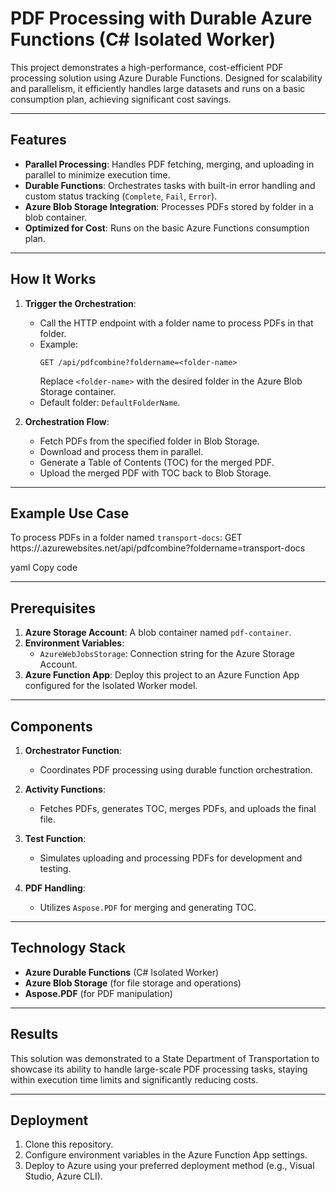 # PDF Processing with Durable Azure Functions (C# Isolated Worker)

This project demonstrates a high-performance, cost-efficient PDF processing solution using Azure Durable Functions. Designed for scalability and parallelism, it efficiently handles large datasets and runs on a basic consumption plan, achieving significant cost savings.

---

## Features

- **Parallel Processing**: Handles PDF fetching, merging, and uploading in parallel to minimize execution time.
- **Durable Functions**: Orchestrates tasks with built-in error handling and custom status tracking (`Complete`, `Fail`, `Error`).
- **Azure Blob Storage Integration**: Processes PDFs stored by folder in a blob container.
- **Optimized for Cost**: Runs on the basic Azure Functions consumption plan.

---

## How It Works

1. **Trigger the Orchestration**:
   - Call the HTTP endpoint with a folder name to process PDFs in that folder.
   - Example:
     ```
     GET /api/pdfcombine?foldername=<folder-name>
     ```
     Replace `<folder-name>` with the desired folder in the Azure Blob Storage container.
   - Default folder: `DefaultFolderName`.

2. **Orchestration Flow**:
   - Fetch PDFs from the specified folder in Blob Storage.
   - Download and process them in parallel.
   - Generate a Table of Contents (TOC) for the merged PDF.
   - Upload the merged PDF with TOC back to Blob Storage.

---

## Example Use Case

To process PDFs in a folder named `transport-docs`:
GET https://<function-app-name>.azurewebsites.net/api/pdfcombine?foldername=transport-docs

yaml
Copy code

---

## Prerequisites

1. **Azure Storage Account**: A blob container named `pdf-container`.
2. **Environment Variables**:
   - `AzureWebJobsStorage`: Connection string for the Azure Storage Account.
3. **Azure Function App**: Deploy this project to an Azure Function App configured for the Isolated Worker model.

---

## Components

1. **Orchestrator Function**:
   - Coordinates PDF processing using durable function orchestration.

2. **Activity Functions**:
   - Fetches PDFs, generates TOC, merges PDFs, and uploads the final file.

3. **Test Function**:
   - Simulates uploading and processing PDFs for development and testing.

4. **PDF Handling**:
   - Utilizes `Aspose.PDF` for merging and generating TOC.

---

## Technology Stack

- **Azure Durable Functions** (C# Isolated Worker)
- **Azure Blob Storage** (for file storage and operations)
- **Aspose.PDF** (for PDF manipulation)

---

## Results

This solution was demonstrated to a State Department of Transportation to showcase its ability to handle large-scale PDF processing tasks, staying within execution time limits and significantly reducing costs.

---

## Deployment

1. Clone this repository.
2. Configure environment variables in the Azure Function App settings.
3. Deploy to Azure using your preferred deployment method (e.g., Visual Studio, Azure CLI).

